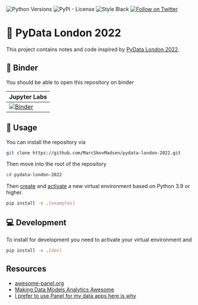 ![Python Versions](https://img.shields.io/badge/python-3.9%20%7C%203.10-blue) ![PyPI - License](https://img.shields.io/pypi/l/panel-highcharts) ![Style Black](https://warehouse-camo.ingress.cmh1.psfhosted.org/fbfdc7754183ecf079bc71ddeabaf88f6cbc5c00/68747470733a2f2f696d672e736869656c64732e696f2f62616467652f636f64652532307374796c652d626c61636b2d3030303030302e737667) [![Follow on Twitter](https://img.shields.io/twitter/follow/MarcSkovMadsen.svg?style=social)](https://twitter.com/MarcSkovMadsen)

# 🚪 PyData London 2022

This project contains notes and code inspired by [PyData London 2022](https://pydata.org/london2022/).

## 📒 Binder

You should be able to open this repository on binder

| Jupyter Labs |
| - |
| [![Binder](https://mybinder.org/badge_logo.svg)](https://mybinder.org/v2/gh/marcskovmadsen/pydata-london-2022/HEAD?urlpath=lab/tree/examples) |

## 📙 Usage

You can install the repository via

```bash
git clone https://github.com/MarcSkovMadsen/pydata-london-2022.git
```

Then move into the root of the repository

```bash
cd pydata-london-2022
```

Then [create](https://realpython.com/python-virtual-environments-a-primer/#create-it) and [activate](https://realpython.com/python-virtual-environments-a-primer/#activate-it) a new virtual environment based on Python 3.9 or higher.

```bash
pip install -e .[examples]
```

## ‎‍💻 Development

To install for development you need to activate your virtual environment and

```bash
pip install -e .[dev]
```

## Resources

- [awesome-panel.org](https://awesome-panel.org)
- [Making Data Models Analytics Awesome](https://www.anaconda.com/blog/making-data-models-and-analytics-awesome)
- [I prefer to use Panel for my data apps here is why](https://medium.com/@marcskovmadsen/i-prefer-to-use-panel-for-my-data-apps-here-is-why-1ff5d2b98e8f)